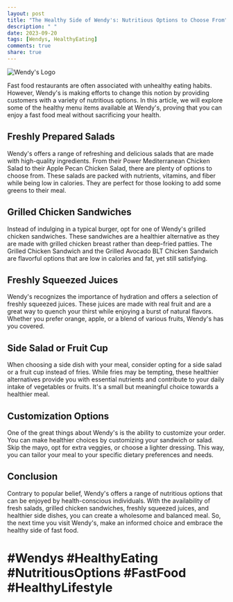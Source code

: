 ```yaml
---
layout: post
title: "The Healthy Side of Wendy's: Nutritious Options to Choose From"
description: " "
date: 2023-09-20
tags: [Wendys, HealthyEating]
comments: true
share: true
---
```


![Wendy's Logo](https://source.unsplash.com/1600x900/?wendys)

Fast food restaurants are often associated with unhealthy eating habits. However, Wendy's is making efforts to change this notion by providing customers with a variety of nutritious options. In this article, we will explore some of the healthy menu items available at Wendy's, proving that you can enjoy a fast food meal without sacrificing your health.

## Freshly Prepared Salads

Wendy's offers a range of refreshing and delicious salads that are made with high-quality ingredients. From their Power Mediterranean Chicken Salad to their Apple Pecan Chicken Salad, there are plenty of options to choose from. These salads are packed with nutrients, vitamins, and fiber while being low in calories. They are perfect for those looking to add some greens to their meal.

## Grilled Chicken Sandwiches

Instead of indulging in a typical burger, opt for one of Wendy's grilled chicken sandwiches. These sandwiches are a healthier alternative as they are made with grilled chicken breast rather than deep-fried patties. The Grilled Chicken Sandwich and the Grilled Avocado BLT Chicken Sandwich are flavorful options that are low in calories and fat, yet still satisfying.

## Freshly Squeezed Juices

Wendy's recognizes the importance of hydration and offers a selection of freshly squeezed juices. These juices are made with real fruit and are a great way to quench your thirst while enjoying a burst of natural flavors. Whether you prefer orange, apple, or a blend of various fruits, Wendy's has you covered.

## Side Salad or Fruit Cup

When choosing a side dish with your meal, consider opting for a side salad or a fruit cup instead of fries. While fries may be tempting, these healthier alternatives provide you with essential nutrients and contribute to your daily intake of vegetables or fruits. It's a small but meaningful choice towards a healthier meal.

## Customization Options

One of the great things about Wendy's is the ability to customize your order. You can make healthier choices by customizing your sandwich or salad. Skip the mayo, opt for extra veggies, or choose a lighter dressing. This way, you can tailor your meal to your specific dietary preferences and needs.

## Conclusion

Contrary to popular belief, Wendy's offers a range of nutritious options that can be enjoyed by health-conscious individuals. With the availability of fresh salads, grilled chicken sandwiches, freshly squeezed juices, and healthier side dishes, you can create a wholesome and balanced meal. So, the next time you visit Wendy's, make an informed choice and embrace the healthy side of fast food.

# #Wendys #HealthyEating #NutritiousOptions #FastFood #HealthyLifestyle